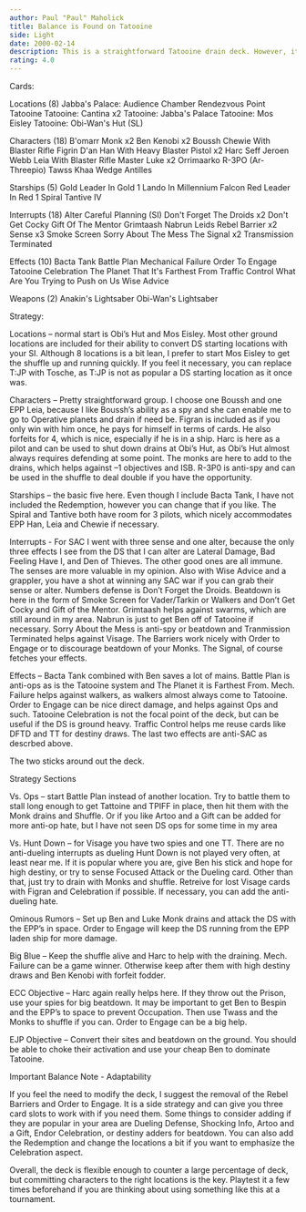 ```yaml
---
author: Paul "Paul" Maholick
title: Balance is Found on Tatooine
side: Light
date: 2000-02-14
description: This is a straightforward Tatooine drain deck.	However, it contains enough SAC to at least hamper annoying interrupts and enough space to disrupt the DS long enough for your ground drains to carry the day.	Very balanced, hence the name.
rating: 4.0
---
```

Cards: 

Locations (8)
Jabba's Palace: Audience Chamber
Rendezvous Point
Tatooine
Tatooine: Cantina  x2
Tatooine: Jabba's Palace
Tatooine: Mos Eisley
Tatooine: Obi-Wan's Hut (SL)

Characters (18)
B'omarr Monk  x2
Ben Kenobi  x2
Boussh
Chewie With Blaster Rifle
Figrin D'an
Han With Heavy Blaster Pistol  x2
Harc Seff
Jeroen Webb
Leia With Blaster Rifle
Master Luke  x2
Orrimaarko
R-3PO (Ar-Threepio)
Tawss Khaa
Wedge Antilles

Starships (5)
Gold Leader In Gold 1
Lando In Millennium Falcon
Red Leader In Red 1
Spiral
Tantive IV

Interrupts (18)
Alter
Careful Planning  (SI)
Don't Forget The Droids  x2
Don't Get Cocky
Gift Of The Mentor
Grimtaash
Nabrun Leids
Rebel Barrier  x2
Sense  x3
Smoke Screen
Sorry About The Mess
The Signal  x2
Transmission Terminated

Effects (10)
Bacta Tank
Battle Plan
Mechanical Failure
Order To Engage
Tatooine Celebration
The Planet That It's Farthest From
Traffic Control
What Are You Trying to Push on Us
Wise Advice

Weapons (2)
Anakin's Lightsaber
Obi-Wan's Lightsaber


Strategy: 

Locations &#8211; normal start is Obi&#8217;s Hut and Mos Eisley.	 Most other ground locations are included for their ability to convert DS starting locations with your SI.  Although 8 locations is a bit lean, I prefer to start Mos Eisley to get the shuffle up and running quickly.  If you feel it necessary, you can replace T:JP with Tosche, as T:JP is not as popular a DS starting location as it once was.

Characters &#8211; Pretty straightforward group.  I choose one Boussh and one EPP Leia, because I like Boussh&#8217;s ability as a spy and she can enable me to go to Operative planets and drain if need be.  Figran is included as if you only win with him once, he pays for himself in terms of cards.  He also forfeits for 4, which is nice, especially if he is in a ship.  Harc is here as a pilot and can be used to shut down drains at Obi&#8217;s Hut, as Obi&#8217;s Hut almost always requires defending at some point.  The monks are here to add to the drains, which helps against &#8211;1 objectives and ISB.  R-3P0 is anti-spy and can be used in the shuffle to deal double if you have the opportunity.

Starships &#8211; the basic five here.  Even though I include Bacta Tank, I have not included the Redemption, however you can change that if you like.  The Spiral and Tantive both have room for 3 pilots, which nicely accommodates EPP Han, Leia and Chewie if necessary.

Interrupts -  For SAC I went with three sense and one alter, because the only three effects I see from the DS that I can alter are Lateral Damage, Bad Feeling Have I, and Den of Thieves.   The other good ones are all immune.  The senses are more valuable in my opinion.  Also with Wise Advice and a grappler, you have a shot at winning any SAC war if you can grab their sense or alter.  Numbers defense is Don&#8217;t Forget the Droids.  Beatdown is here in the form of Smoke Screen for Vader/Tarkin or Walkers and Don&#8217;t Get Cocky and Gift of the Mentor.  Grimtaash helps against swarms, which are still around in my area.  Nabrun is just to get Ben off of Tatooine if necessary.  Sorry About the Mess is anti-spy or beatdown and Tranmission Terminated helps against Visage.  The Barriers work nicely with Order to Engage or to discourage beatdown of your Monks.  The Signal, of course fetches your effects.

Effects &#8211; Bacta Tank combined with Ben saves a lot of mains.	Battle Plan is anti-ops as is the Tatooine system and The Planet it is Farthest From.  Mech. Failure helps against walkers, as walkers almost always come to Tatooine.	Order to Engage can be nice direct damage, and helps against Ops and such.  Tatooine Celebration is not the focal point of the deck, but can be useful if the DS is ground heavy.  Traffic Control helps me reuse cards like DFTD and TT for destiny draws.  The last two effects are anti-SAC as descrbed above.

The two sticks around out the deck.

Strategy Sections

Vs. Ops &#8211; start Battle Plan instead of another location.  Try to battle them to stall long enough to get Tattoine and TPIFF in place, then hit them with the Monk drains and Shuffle.  Or if you like Artoo and a Gift can be added for more anti-op hate, but I have not seen DS ops for some time in my area

Vs. Hunt Down &#8211; for Visage you have two spies and one TT.  There are no anti-dueling interrupts as  dueling Hunt Down is not played very often, at least near me.  If it is popular where you are, give Ben his stick and hope for high destiny, or try to sense Focused Attack or the Dueling card.	Other than that, just try to drain with Monks and shuffle.  Retreive for lost Visage cards with Figran and Celebration if possible.  If necessary, you can add the anti-dueling hate.

Ominous Rumors &#8211; Set up Ben and Luke Monk drains and attack the DS with the EPP&#8217;s in space.  Order to Engage will keep the DS running from the EPP laden ship for more damage.

Big Blue &#8211; Keep the shuffle alive and Harc to help with the draining.  Mech. Failure can be a game winner.  Otherwise keep after them with high destiny draws and Ben Kenobi with forfeit fodder.

ECC Objective &#8211; Harc again really helps here.  If they throw out the Prison, use your spies for big beatdown.  It may be important to get Ben to Bespin and the EPP&#8217;s to space to prevent Occupation.  Then use Twass and the Monks to shuffle if you can.	Order to Engage can be a big help.

EJP Objective &#8211; Convert their sites and beatdown on the ground.  You should be able to choke their activation and use your cheap Ben to dominate Tatooine.

Important Balance Note - Adaptability

If you feel the need to modify the deck, I suggest the removal of the Rebel Barriers and Order to Engage.  It is a side strategy and can give you three card slots to work with if you need them.  Some things to consider adding if they are popular in your area are Dueling Defense, Shocking Info, Artoo and a Gift, Endor Celebration, or destiny adders for beatdown.  You  can also add the Redemption and change the locations a bit if you want to emphasize the Celebration aspect.

Overall, the deck is flexible enough to counter a large percentage of deck, but committing characters to the right locations is the key.  Playtest it a few times beforehand if you are thinking about using something like this at a tournament.
